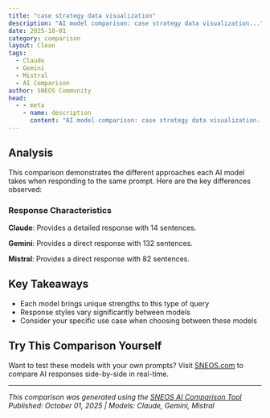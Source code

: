 ```yaml
---
title: "case strategy data visualization"
description: "AI model comparison: case strategy data visualization..."
date: 2025-10-01
category: comparison
layout: Clean
tags:
  - Claude
  - Gemini
  - Mistral
  - AI Comparison
author: SNEOS Community
head:
  - - meta
    - name: description
      content: "AI model comparison: case strategy data visualization..."
---
```


<ChatComparison
  title="case strategy data visualization"
  prompt="case strategy data visualization"
  :responses='{
    "Claude": "I\u0027ll help you create a comprehensive case strategy data visualization framework. Here\u0027s a structured approach:\n\n## Key Components of Case Strategy Data Visualization\n\n### 1. **Case Overview Dashboard**\n\u0060\u0060\u0060\n\u250C\u2500\u2500\u2500\u2500\u2500\u2500\u2500\u2500\u2500\u2500\u2500\u2500\u2500\u2500\u2500\u2500\u2500\u2500\u2500\u2500\u2500\u2500\u2500\u2500\u2500\u2500\u2500\u2500\u2500\u2500\u2500\u2500\u2500\u2500\u2500\u2500\u2500\u2500\u2500\u2500\u2500\u2500\u2500\u2500\u2500\u2500\u2500\u2500\u2500\u2500\u2500\u2500\u2500\u2510\n\u2502 CASE STRATEGY DASHBOARD                             \u2502\n\u251C\u2500\u2500\u2500\u2500\u2500\u2500\u2500\u2500\u2500\u2500\u2500\u2500\u2500\u2500\u2500\u2500\u2500\u2500\u2500\u2500\u2500\u2500\u2500\u2500\u2500\u2500\u2500\u2500\u2500\u2500\u2500\u2500\u2500\u2500\u2500\u2500\u2500\u2500\u2500\u2500\u2500\u2500\u2500\u2500\u2500\u2500\u2500\u2500\u2500\u2500\u2500\u2500\u2500\u2524\n\u2502 Case Name: [Case Title]                             \u2502\n\u2502 Status: \u25CF\u25CF\u25CF\u25CB\u25CB (60% Complete)                        \u2502\n\u2502 Timeline: [Start] \u2500\u2500\u2500\u2500\u2500\u2500\u25CF\u2500\u2500\u2500\u2500\u2500\u2500 [End]               \u2502\n\u2502 Budget: $XX,XXX / $XXX,XXX                          \u2502\n\u2514\u2500\u2500\u2500\u2500\u2500\u2500\u2500\u2500\u2500\u2500\u2500\u2500\u2500\u2500\u2500\u2500\u2500\u2500\u2500\u2500\u2500\u2500\u2500\u2500\u2500\u2500\u2500\u2500\u2500\u2500\u2500\u2500\u2500\u2500\u2500\u2500\u2500\u2500\u2500\u2500\u2500\u2500\u2500\u2500\u2500\u2500\u2500\u2500\u2500\u2500\u2500\u2500\u2500\u2518\n\u0060\u0060\u0060\n\n### 2. **Timeline Visualization**\n- **Gantt Chart** for key milestones\n- **Critical path** highlighting\n- **Dependency mapping**\n- **Resource allocation** over time\n\n### 3. **Stakeholder Mapping**\n\u0060\u0060\u0060\n    HIGH INFLUENCE\n         \u2502\nOPPONENT \u2502 NEUTRAL \u2502 SUPPORTER\n    \u2500\u2500\u2500\u2500\u2500\u253C\u2500\u2500\u2500\u2500\u2500\u253C\u2500\u2500\u2500\u2500\u2500\n         \u2502     \u2502\n    LOW INFLUENCE\n\u0060\u0060\u0060\n\n### 4. **Risk Assessment Matrix**\n- **Probability vs Impact** scatter plot\n- **Heat map** for risk categories\n- **Mitigation timeline**\n\n## Visualization Tools \u0026 Techniques\n\n### **For Legal Cases:**\n1. **Evidence Timeline**\n   - Chronological event mapping\n   - Evidence strength indicators\n   - Witness testimony alignment\n\n2. **Argument Structure Tree**\n   - Hierarchical claim mapping\n   - Supporting evidence links\n   - Counter-argument preparation\n\n### **For Business Strategy:**\n1. **SWOT Analysis Quadrants**\n2. **Competitive Positioning Map**\n3. **Market Opportunity Matrix**\n4. **Resource Allocation Pie Charts**\n\n## Sample Implementation\n\nWould you like me to create a specific visualization for:\n- **Legal case strategy**\n- **Business case analysis**\n- **Project management case**\n- **Investment decision case**\n\nOr do you have a particular case type in mind? I can provide more targeted visualizations and tools based on your specific needs.\n\nWhat type of case strategy are you working on?",
    "Gemini": "Okay, let\u0027s break down how to approach data visualization within the context of a \u0022case strategy.\u0022  I\u0027ll cover the key areas you\u0027ll need to consider.\n\n**What is \u0022Case Strategy\u0022 in this context?**\n\nBefore diving into visualization, it\u0027s crucial to define what we mean by \u0022case strategy.\u0022  Here are a few possibilities:\n\n*   **Legal Case:**  In a court case, the strategy revolves around proving or disproving a specific point. The data would relate to evidence, arguments, and potential outcomes.\n*   **Business Case:** A business case justifies a project, investment, or change. The data supports the need for the initiative and demonstrates its potential benefits.\n*   **Customer Service Case:** A series of interactions with a customer regarding an issue. The data might involve customer satisfaction, resolution time, and the frequency of particular complaints.\n*   **Medical Case:** A patient\u0027s history, symptoms, diagnoses, and treatments. The data helps to understand the patient\u0027s condition and guide treatment decisions.\n*   **Research Case:**  A specific instance or example used to illustrate or test a theory or concept.  The data supports the findings of the research.\n\nFor this response, I\u0027ll focus on **Legal Case, Business Case, and Customer Service Case** as those are the most likely uses.  However, the general principles apply to the other types as well.\n\n**Key Considerations for Data Visualization in a Case Strategy:**\n\nRegardless of the specific type of case, these factors are crucial:\n\n1.  **The Audience:**\n\n    *   *Who are you presenting the data to?* (Judges, jury, executives, stakeholders, other team members, customers)\n    *   *What is their level of technical understanding?*\n    *   *What are their biases or preconceived notions?*\n    *   *What are you trying to convince them of?*\n\n    The audience dictates the level of complexity, the language used, and the types of visuals that will be most effective.  For example, a jury needs simple, easily understandable visuals, while a technical team can handle more complex charts.\n\n2.  **The Goal (What story are you trying to tell?):**\n\n    *   *What is the key message you want to convey?*\n    *   *What evidence supports that message?*\n    *   *What are the counterarguments, and how can you address them visually?*\n\n    Every visualization should have a clear purpose related to your case strategy.  Don\u0027t just show data for the sake of showing data. It must actively support your arguments.\n\n3.  **The Data:**\n\n    *   *What data do you have available?*\n    *   *Is the data accurate and reliable?*\n    *   *What are the limitations of the data?*\n    *   *What relationships or patterns exist within the data?*\n    *   *What outliers or anomalies are present?*\n\n    Understanding the data is fundamental. You need to clean it, validate it, and identify the most relevant aspects for your case.\n\n4.  **Ethical Considerations:**\n\n    *   *Are you presenting the data fairly and accurately?*\n    *   *Are you avoiding misleading or deceptive visualizations?*\n    *   *Are you acknowledging the limitations of the data?*\n\n    Maintaining ethical standards is essential.  Visualizations should be transparent and avoid manipulating the data to support a particular viewpoint.\n\n**Data Visualization Techniques by Case Type:**\n\nNow, let\u0027s look at specific visualization techniques that are well-suited for different types of cases:\n\n**A. Legal Case:**\n\n*   **Timeline:**\n    *   *Purpose:* To show the sequence of events, establishing cause and effect, and highlighting critical moments.\n    *   *Visualization:* A chronological chart displaying key events, dates, and times.  Can be interactive to allow exploration of specific periods.\n    *   *Example:* Demonstrating a chain of events leading to an accident or crime.\n*   **Relationship Diagram (Network Graph):**\n    *   *Purpose:* To illustrate connections between people, organizations, or entities involved in the case.\n    *   *Visualization:* Nodes representing individuals or groups, and lines representing relationships (e.g., communication, financial transactions).\n    *   *Example:* Showing the connections between co-conspirators in a fraud case.\n*   **Geographic Map:**\n    *   *Purpose:* To show the location of events, movements of people or objects, or the distribution of evidence.\n    *   *Visualization:* A map with markers, heatmaps, or polygons to represent locations and data values.\n    *   *Example:* Mapping the locations of cell phone towers used by a suspect to establish their whereabouts.\n*   **Statistical Charts (Bar Charts, Line Charts, Scatter Plots):**\n    *   *Purpose:* To present statistical evidence in a clear and understandable way.\n    *   *Visualization:* Standard chart types, but carefully labeled and annotated to highlight key findings.\n    *   *Example:* Comparing the blood alcohol content of a driver to legal limits.  Showing the correlation between two independent variables such as age and instances of an injury.\n*   **Before-and-After Images:**\n    *   *Purpose:* To visually demonstrate the impact of an event or action.\n    *   *Visualization:* Side-by-side images or videos showing the condition before and after.\n    *   *Example:* Showing the damage to a vehicle before and after an accident.\n*   **3D Reconstruction:**\n    *   *Purpose:* To recreate a scene or object for better understanding.\n    *   *Visualization:* A three-dimensional model that can be rotated and viewed from different angles.\n    *   *Example:* Reconstructing a crime scene to show the positions of people and objects.\n\n**B. Business Case:**\n\n*   **Bar Charts and Column Charts:**\n    *   *Purpose:* To compare values across categories.\n    *   *Visualization:* Simple bars showing revenue, costs, profits, or market share.\n    *   *Example:* Comparing the projected revenue of different project scenarios.\n*   **Line Charts:**\n    *   *Purpose:* To show trends over time.\n    *   *Visualization:* A line connecting data points over a period (e.g., months, years).\n    *   *Example:*  Showing the projected growth of a new product line.\n*   **Pie Charts and Donut Charts:**\n    *   *Purpose:* To show the proportion of parts to a whole.\n    *   *Visualization:* A circle divided into segments representing different categories.\n    *   *Example:*  Showing the breakdown of costs for a new project. **Use these sparingly, as bar charts are often a better choice.**\n*   **Scatter Plots:**\n    *   *Purpose:* To show the relationship between two variables.\n    *   *Visualization:* Points plotted on a graph, with each axis representing a different variable.\n    *   *Example:*  Showing the correlation between marketing spend and sales revenue.\n*   **Waterfall Charts:**\n    *   *Purpose:* To show the cumulative effect of positive and negative values.\n    *   *Visualization:* A series of bars showing increases and decreases, with a final bar showing the total.\n    *   *Example:*  Showing how different factors contribute to the overall profitability of a project.\n*   **Gantt Charts:**\n    *   *Purpose:* To visualize project timelines and dependencies.\n    *   *Visualization:* A horizontal bar chart showing tasks, durations, and start/end dates.\n    *   *Example:*  Showing the project plan for a new product launch.\n*   **Heatmaps:**\n    *   *Purpose:* To show the intensity of data across a matrix.\n    *   *Visualization:* A table with cells colored according to their value.\n    *   *Example:*  Showing the performance of different products in different regions.\n\n**C. Customer Service Case:**\n\n*   **Bar Charts:**\n    *   *Purpose:* To compare the frequency of different types of customer issues.\n    *   *Visualization:* Bars representing the number of complaints, inquiries, or support requests.\n    *   *Example:* Showing the most common reasons for customer service calls.\n*   **Line Charts:**\n    *   *Purpose:* To track customer satisfaction scores over time.\n    *   *Visualization:* A line showing the trend of customer satisfaction ratings.\n    *   *Example:*  Showing how customer satisfaction changes after implementing a new service process.\n*   **Pie Charts/Donut Charts:**\n    *   *Purpose:* To show the distribution of customer demographics.\n    *   *Visualization:* A circle divided into segments representing different demographic groups.\n    *   *Example:*  Showing the percentage of customers in different age ranges. **Again, use sparingly.**\n*   **Scatter Plots:**\n    *   *Purpose:* To identify correlations between customer behavior and satisfaction.\n    *   *Visualization:* Points plotted on a graph, with each axis representing a different variable (e.g., number of interactions, resolution time).\n    *   *Example:*  Showing the relationship between the number of support calls and customer churn.\n*   **Funnel Charts:**\n    *   *Purpose:* To visualize the customer journey and identify drop-off points.\n    *   *Visualization:* A funnel shape showing the number of customers at each stage of the process.\n    *   *Example:*  Showing the number of customers who visit a website, create an account, and make a purchase.\n*   **Word Clouds:**\n    *   *Purpose:* To quickly identify the most common keywords used in customer feedback.\n    *   *Visualization:* Words displayed in different sizes, with the most frequent words being larger.\n    *   *Example:*  Showing the most common words used in customer reviews or survey responses.\n\n**General Best Practices for Effective Data Visualization:**\n\n*   **Keep it Simple:**  Avoid clutter and unnecessary details.\n*   **Use Clear and Concise Labels:**  Make sure the axes, data points, and legends are easy to understand.\n*   **Choose the Right Chart Type:** Select the chart that best represents the data and the message you want to convey.\n*   **Use Color Strategically:**  Use color to highlight key findings and avoid using too many colors.  Be mindful of accessibility for colorblind individuals.\n*   **Tell a Story:**  Use annotations, titles, and captions to guide the viewer through the data and explain its significance.\n*   **Test Your Visualizations:**  Get feedback from others to ensure that your visualizations are clear and effective.\n*   **Use Interactive Elements (Where Appropriate):** Allow users to explore the data on their own, filter it, and drill down into specific details.\n*   **Maintain Consistency:** Use consistent formatting, colors, and fonts throughout your presentation.\n\n**Tools for Data Visualization:**\n\n*   **Spreadsheet Software (Excel, Google Sheets):** Basic charting capabilities for simple data analysis.\n*   **Data Visualization Libraries (Python: Matplotlib, Seaborn, Plotly; R: ggplot2):**  Powerful tools for creating custom and interactive visualizations.\n*   **Business Intelligence Platforms (Tableau, Power BI, Qlik):**  Comprehensive platforms for data analysis, visualization, and reporting.\n*   **Presentation Software (PowerPoint, Keynote):**  Tools for creating presentations with embedded visualizations.\n*   **Specialized Legal Visualization Tools:**  Tools specifically designed for creating legal exhibits and presentations.\n\n**In summary:**\n\nEffective data visualization in a case strategy is about understanding your audience, defining your goals, and choosing the right visualization techniques to support your arguments.  By following these guidelines, you can create compelling and persuasive visuals that help you win your case. Remember to always be ethical, accurate, and transparent in your presentation of the data.\n",
    "Mistral": "Creating a case strategy for data visualization involves several key steps to ensure that the visualizations effectively communicate insights and support decision-making. Here\u2019s a structured approach to developing a case strategy for data visualization:\n\n### 1. Define Objectives\n- **Purpose**: Clearly define the purpose of the data visualization. Is it for exploratory analysis, reporting, storytelling, or decision support?\n- **Audience**: Identify the target audience. Who will be viewing the visualizations? What is their level of data literacy?\n- **Key Questions**: Determine the key questions that the visualizations need to answer.\n\n### 2. Data Collection and Preparation\n- **Data Sources**: Identify and gather data from relevant sources. Ensure the data is accurate, complete, and up-to-date.\n- **Data Cleaning**: Clean the data to remove any inconsistencies, errors, or missing values.\n- **Data Transformation**: Transform the data into a format suitable for visualization. This may involve aggregating, filtering, or normalizing the data.\n\n### 3. Choose the Right Visualization Types\n- **Bar Charts**: Good for comparing quantities.\n- **Line Charts**: Useful for showing trends over time.\n- **Pie Charts**: Effective for showing proportions of a whole.\n- **Scatter Plots**: Ideal for showing relationships between two variables.\n- **Heatmaps**: Useful for showing density or frequency of data points.\n- **Geospatial Maps**: Effective for visualizing geographic data.\n\n### 4. Design Principles\n- **Simplicity**: Keep the visualizations simple and uncluttered. Avoid unnecessary elements.\n- **Consistency**: Use consistent colors, fonts, and styles across all visualizations.\n- **Clarity**: Ensure that the visualizations are easy to understand. Use clear labels, legends, and annotations.\n- **Interactivity**: Consider adding interactive elements like filters, drill-downs, and tooltips to enhance user engagement.\n\n### 5. Tools and Technology\n- **Software**: Choose the right tools for creating visualizations. Popular options include Tableau, Power BI, D3.js, and Excel.\n- **Integration**: Ensure that the visualizations can be integrated into existing systems or platforms.\n- **Accessibility**: Make sure the visualizations are accessible to all users, including those with disabilities.\n\n### 6. Storytelling and Narrative\n- **Context**: Provide context for the visualizations. Explain what the data represents and why it is important.\n- **Insights**: Highlight key insights and findings. Use annotations and callouts to draw attention to important points.\n- **Narrative Flow**: Create a logical flow of visualizations that tell a coherent story. Start with an overview, then dive into specific details.\n\n### 7. Testing and Feedback\n- **User Testing**: Conduct user testing to gather feedback on the visualizations. Ensure they are intuitive and meet the needs of the audience.\n- **Iteration**: Be prepared to iterate and refine the visualizations based on feedback.\n\n### 8. Deployment and Maintenance\n- **Deployment**: Deploy the visualizations in a way that is accessible to the target audience. This could be through dashboards, reports, or interactive web applications.\n- **Maintenance**: Plan for ongoing maintenance and updates. Ensure that the visualizations remain relevant and accurate over time.\n\n### Example Case Strategy\n\n#### Objective:\nTo create a dashboard for a retail company to monitor sales performance and identify trends.\n\n#### Audience:\nSales managers and executives.\n\n#### Key Questions:\n1. What are the monthly sales trends?\n2. Which products are performing best?\n3. How do sales vary by region?\n\n#### Data Collection:\n- Sales data from the company\u2019s ERP system.\n- Product information from the inventory database.\n- Geographic data from the CRM system.\n\n#### Visualization Types:\n1. Line chart for monthly sales trends.\n2. Bar chart for top-performing products.\n3. Geospatial map for regional sales performance.\n\n#### Design Principles:\n- Use a consistent color scheme for different product categories.\n- Ensure all charts are clearly labeled and annotated.\n- Include interactive filters for time period and region.\n\n#### Tools:\n- Tableau for creating the dashboard.\n- Integration with the company\u2019s intranet for easy access.\n\n#### Storytelling:\n- Start with an overview of overall sales performance.\n- Highlight key insights such as top-performing products and regions.\n- Provide drill-down capabilities for more detailed analysis.\n\n#### Testing:\n- Conduct user testing with a small group of sales managers.\n- Gather feedback and make necessary adjustments.\n\n#### Deployment:\n- Deploy the dashboard on the company\u2019s intranet.\n- Provide training sessions for sales managers and executives.\n\n#### Maintenance:\n- Schedule monthly updates to ensure the data is current.\n- Monitor user feedback and make continuous improvements.\n\nBy following this structured approach, you can create effective data visualizations that support your case strategy and drive informed decision-making."
  }'
  published-date="22:06"
/>

## Analysis

This comparison demonstrates the different approaches each AI model takes when responding to the same prompt. Here are the key differences observed:

### Response Characteristics

**Claude**: Provides a detailed response with 14 sentences. 

**Gemini**: Provides a direct response with 132 sentences. 

**Mistral**: Provides a direct response with 82 sentences. 

## Key Takeaways

- Each model brings unique strengths to this type of query
- Response styles vary significantly between models
- Consider your specific use case when choosing between these models

## Try This Comparison Yourself

Want to test these models with your own prompts? Visit [SNEOS.com](https://sneos.com) to compare AI responses side-by-side in real-time.

---

*This comparison was generated using the [SNEOS AI Comparison Tool](https://sneos.com)*
*Published: October 01, 2025 | Models: Claude, Gemini, Mistral*

